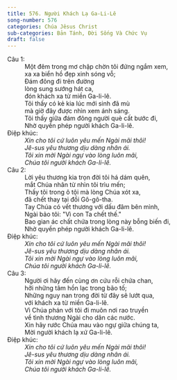 ```yaml
---
title: 576. Người Khách Lạ Ga-Li-Lê
song-number: 576
categories: Chúa Jêsus Christ
sub-categories: Bản Tánh, Đời Sống Và Chức Vụ
draft: false
---
```

<dl><dt>Câu 1:</dt><dd data-verse="1">Một đêm trong mơ chập chờn tôi đứng ngắm xem, <br/>xa xa biển hồ đẹp xinh sóng vỗ; <br/>Ðám đông đi trên đường <br/>lòng sung sướng hát ca, <br/>đón khách xa từ miền Ga-li-lê. <br/>Tôi thấy có kẻ kia lúc mới sinh đã mù <br/>mà giờ đây được nhìn xem ánh sáng. <br/>Tôi thấy giữa đám đông người què cất bước đi, <br/>Nhờ quyền phép người khách Ga-li-lê. </dd><dt>Điệp khúc:</dt><dd data-chorus="1"><em>Xin cho tôi cứ luôn yêu mến Ngài mãi thôi! <br/>Jê-sus yêu thương dịu dàng nhân ái. <br/>Tôi xin mời Ngài ngự vào lòng luôn mãi, <br/>Chúa tôi người khách Ga-li-lê. </em></dd><dt>Câu 2:</dt><dd data-verse="2">Lời yêu thương kia trọn đời tôi há dám quên, <br/>mắt Chúa nhân từ nhìn tôi trìu mến; <br/>Thấy tôi trong ô tội mà lòng Chúa xót xa, <br/>đã chết thay tại đồi Gô-gô-tha. <br/>Tay Chúa có vết thương với dấu đâm bên mình, <br/>Ngài bảo tôi: "Vì con Ta chết thế." <br/>Bao gian ác chất chứa trong lòng này bỗng biến đi, <br/>Nhờ quyền phép người khách Ga-li-lê. </dd><dt>Điệp khúc:</dt><dd data-chorus="1"><em>Xin cho tôi cứ luôn yêu mến Ngài mãi thôi! <br/>Jê-sus yêu thương dịu dàng nhân ái. <br/>Tôi xin mời Ngài ngự vào lòng luôn mãi, <br/>Chúa tôi người khách Ga-li-lê. </em></dd><dt>Câu 3:</dt><dd data-verse="3">Người ơi hãy đến cùng ơn cứu rỗi chứa chan, <br/>hỡi những tâm hồn lạc trong bão tố; <br/>Những nguy nan trong đời từ đây sẽ lướt qua, <br/>với khách xa từ miền Ga-li-lê. <br/>Vì Chúa phán với tôi đi muôn nơi rao truyền <br/>về tình thương Ngài cho dân các nước. <br/>Xin hãy rước Chúa mau vào ngự giữa chúng ta, <br/>Mời người khách lạ xứ Ga-li-lê. </dd><dt>Điệp khúc:</dt><dd data-chorus="1"><em>Xin cho tôi cứ luôn yêu mến Ngài mãi thôi! <br/>Jê-sus yêu thương dịu dàng nhân ái. <br/>Tôi xin mời Ngài ngự vào lòng luôn mãi, <br/>Chúa tôi người khách Ga-li-lê. </em></dd></dl>